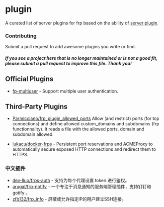 # plugin

A curated list of server plugins for frp based on the ability of [server plugin](https://github.com/fatedier/frp/blob/master/doc/server_plugin.md).

### Contributing

Submit a pull request to add awesome plugins you write or find.

#### *If you see a project here that is no longer maintained or is not a good fit, please submit a pull request to improve this file. Thank you!*

## Official Plugins

* [fp-multiuser](https://github.com/gofrp/fp-multiuser) - Support multiple user authentication.

## Third-Party Plugins
* [Parmicciano/frp_plugin_allowed_ports](https://github.com/Parmicciano/frp_plugin_allowed_ports) Allow (and restrict) ports (for tcp connections) and define allowed custom_domains and subdomains (frp functionnality). It reads a file with the allowed ports, domain and subdomain allowed.

* [lukacu/docker-frps](https://github.com/lukacu/docker-frps) - Persistent port reservations and ACMEProxy to automatically secure exposed HTTP connections and redirect them to HTTPS.

### 中文插件

* [dev-lluo/frps-auth](https://github.com/dev-lluo/frps-auth) - 支持为每个代理设置 token 进行鉴权。
* [arugal/frp-notify](https://github.com/arugal/frp-notify) - 一个专注于消息通知的服务端管理插件，支持钉钉和 gotify 。
* [zfb132/frp_info](https://github.com/zfb132/frp_info) - 屏蔽或允许指定IP的用户建立SSH连接。
